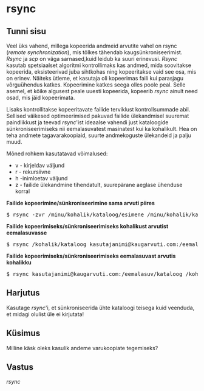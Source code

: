 ﻿# rsync

## Tunni sisu

Veel üks vahend, millega kopeerida andmeid arvutite vahel on rsync (*remote synchronization*), mis tõlkes tähendab kaugsünkroniseerimist. *Rsync* ja *scp* on väga sarnased,kuid leidub ka suuri erinevusi. *Rsync* kasutab spetsiaalset algoritmi kontrollimaks kas andmed, mida soovitakse kopeerida, eksisteerivad juba sihtkohas ning kopeeritakse vaid see osa, mis on erinev. Näiteks ütleme, et kasutaja oli kopeerimas faili kui parasjagu võrguühendus katkes. Kopeerimine katkes seega olles poole peal. Selle asemel, et kõike algusest peale uuesti kopeerida, kopeerib *rsync* ainult need osad, mis jäid kopeerimata.

Lisaks kontrollitakse kopeeritavate failide terviklust kontrollsummade abil. Sellised väikesed optimeerimised pakuvad failide ülekandmisel suuremat paindlikkust ja teevad *rsync*'ist ideaalse vahendi just kataloogide sünkroniseerimiseks nii eemalasuvatest masinatest kui ka kohalikult. Hea on teha andmete tagavarakoopiaid, suurte andmekoguste ülekandeid ja palju muud.

Mõned rohkem kasutatavad võimalused:

<ul>
<li>v - kirjeldav väljund</li>
<li>r - rekursiivne</li>
<li>h -inimloetav väljund</li>
<li>z - failide ülekandmine tihendatult, suurepärane aeglase ühenduse korral</li>
</ul>

<b>Failide kopeerimine/sünkroniseerimine sama arvuti piires</b>

<pre>$ rsync -zvr /minu/kohalik/kataloog/esimene /minu/kohalik/kataloog/teine</pre>

<b>Failide kopeerimiseks/sünkroniseerimiseks kohalikust arvutist eemalasuvasse</b>

<pre>$ rsync /kohalik/kataloog kasutajanimi@kaugarvuti.com:/eemalasuv/kataloog</pre>

<b>Failide kopeerimiseks/sünkroniseerimiseks eemalasuvast arvutis kohalikku</b>

<pre>$ rsync kasutajanimi@kaugarvuti.com:/eemalasuv/kataloog /kohalik/kataloog</pre>

## Harjutus

Kasutage *rsync*'i, et sünkroniseerida ühte kataloogi teisega kuid veenduda, et midagi olulist üle ei kirjutata!

## Küsimus

Milline käsk oleks kasulik andeme varukoopiate tegemiseks?

## Vastus

*rsync*
